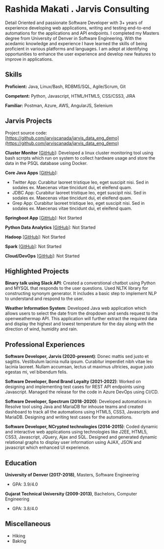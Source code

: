 # Rashida Makati . Jarvis Consulting

Detail Oriented and passionate Software Developer with 3+ years of experience developing web applications, writing and testing end-to-end automations for the applications and API endpoints. I completed my Masters degree from University of Denver in Software Engineering. With the acedamic knowledge and experience I have learned the skills of being proficient in various platforms and languages. I am adept at identifying opportunities to enhance the user experience and develop new features to improve in applications.

## Skills

**Proficient:** Java, Linux/Bash, RDBMS/SQL, Agile/Scrum, Git

**Competent:** Python, Javascript, HTML/HTML5, CSS/CSS3, JIRA

**Familiar:** Postman, Azure, AWS, AngularJS, Selenium

## Jarvis Projects

Project source code: [https://github.com/jarviscanada/jarvis_data_eng_demo](https://github.com/jarviscanada/jarvis_data_eng_demo)


**Cluster Monitor** [[GitHub](https://github.com/jarviscanada/jarvis_data_eng_demo/tree/master/linux_sql)]: Developed a linux cluster monitoring tool using bash scrrpts which run on system to collect hardware usage and store the data in the PSQL database using Docker.

**Core Java Apps** [[GitHub](https://github.com/jarviscanada/jarvis_data_eng_demo/tree/master/core_java)]:
      
  - Twitter App: Curabitur laoreet tristique leo, eget suscipit nisi. Sed in sodales ex. Maecenas vitae tincidunt dui, et eleifend quam.
  - JDBC App: Curabitur laoreet tristique leo, eget suscipit nisi. Sed in sodales ex. Maecenas vitae tincidunt dui, et eleifend quam.
  - Grep App: Curabitur laoreet tristique leo, eget suscipit nisi. Sed in sodales ex. Maecenas vitae tincidunt dui, et eleifend quam.

**Springboot App** [[GitHub](https://github.com/jarviscanada/jarvis_data_eng_demo/tree/master/springboot)]: Not Started

**Python Data Analytics** [[GitHub](https://github.com/jarviscanada/jarvis_data_eng_demo/tree/master/python_data_anlytics)]: Not Started

**Hadoop** [[GitHub](https://github.com/jarviscanada/jarvis_data_eng_demo/tree/master/hadoop)]: Not Started

**Spark** [[GitHub](https://github.com/jarviscanada/jarvis_data_eng_demo/tree/master/spark)]: Not Started

**Cloud/DevOps** [[GitHub](https://github.com/jarviscanada/jarvis_data_eng_demo/tree/master/cloud_devops)]: Not Started


## Highlighted Projects
**Binary talk using Slack API**: Created a converstional chatbot using Python and MYSQL that responds to the user questions. Used NLTK library for constructing synonym generator. It includes a basic step to implement NLP to understand and respond to the user.

**Weather Information System**: Developed Java web application which allows users to select the date from the dropdown and sends request to the openweathermap API. This application will further extract the required data and display the highest and lowest temperature for the day along with the direction of wind, humidity and rain.


## Professional Experiences

**Software Developer, Jarvis (2020-present)**: Donec mattis sed justo et sagittis. Vestibulum lacinia nulla ipsum. Curabitur imperdiet nibh vitae leo lacinia laoreet. Nullam accumsan, lectus ut maximus ultricies, augue justo egestas mi, vel bibendum felis.

**Software Developer, Bond Brand Loyalty (2021-2022)**: Worked on designing and implementing test cases for REST API endpoints using Javascript. Managed the release for the code in Azure DevOps using CI/CD.

**Software Developer, Spectrum (2018-2020)**: Developed automations in Resolve tool using Java and MariaDB for inhouse teams and created dashboard to track all the automations using HTML5, CSS3, Javascripts and MariaDB. Designing and writing test cases for the automations.

**Software Developer, NCrypted technologies (2014-2015)**: Coded dynamic and interactive web applications using technologies like J2EE, HTML5, CSS3, Javascript, JQuery, Ajax and SQL. Designed and generated dynamic relational graphs to display user information using AJAX, JSON and javascript which enhanced UI experience.


## Education
**University of Denver (2017-2018)**, Masters, Software Engineering
- GPA: 3.9/4.0

**Gujarat Technical University (2009-2013)**, Bachelors, Computer Engineering
- GPA: 3.8/4.0


## Miscellaneous
- Hiking
- Baking